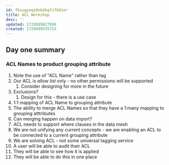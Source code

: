 ```yaml
---
id: fkuugywqz8nkdkqfz7k61er
title: ACL Workshop
desc: ''
updated: 1729589827996
created: 1729499535753
---
```


## Day one summary

### ACL Names to product grouping attribute

1. Note the use of "ACL Name" rather than tag
2. Our ACL is *allow list* only - no other permissions will be supported
   1. Consider designing for more in the future
3. Exclusions?
   1. Design for this - there is a use case
4. 1:1 mapping of ACL Name to grouping attribute
5. The ability to merge ACL Names so that they have a 1:many mapping to grouping atttributes
6. Can merging happen on data import?
7. ACL needs to support where clauses in the data mesh
8. We are not unifying any current concepts - we are enabling an ACL to be connected to a current grouping attribute
9.  We are solving ACL - not some universal tagging service
10. A user will be able to audit their ACL
11. They will be able to see how it is applied
12. They will be able to do this in one place


